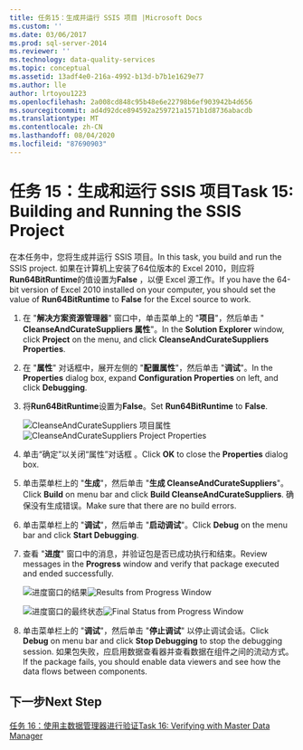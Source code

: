 ```yaml
---
title: 任务15：生成并运行 SSIS 项目 |Microsoft Docs
ms.custom: ''
ms.date: 03/06/2017
ms.prod: sql-server-2014
ms.reviewer: ''
ms.technology: data-quality-services
ms.topic: conceptual
ms.assetid: 13adf4e0-216a-4992-b13d-b7b1e1629e77
ms.author: lle
author: lrtoyou1223
ms.openlocfilehash: 2a008cd848c95b48e6e22798b6ef903942b4d656
ms.sourcegitcommit: ad4d92dce894592a259721a1571b1d8736abacdb
ms.translationtype: MT
ms.contentlocale: zh-CN
ms.lasthandoff: 08/04/2020
ms.locfileid: "87690903"
---
```

# <a name="task-15-building-and-running-the-ssis-project"></a><span data-ttu-id="fff07-102">任务 15：生成和运行 SSIS 项目</span><span class="sxs-lookup"><span data-stu-id="fff07-102">Task 15: Building and Running the SSIS Project</span></span>

  <span data-ttu-id="fff07-103">在本任务中，您将生成并运行 SSIS 项目。</span><span class="sxs-lookup"><span data-stu-id="fff07-103">In this task, you build and run the SSIS project.</span></span> <span data-ttu-id="fff07-104">如果在计算机上安装了64位版本的 Excel 2010，则应将**Run64BitRuntime**的值设置为**False** ，以便 Excel 源工作。</span><span class="sxs-lookup"><span data-stu-id="fff07-104">If you have the 64-bit version of Excel 2010 installed on your computer, you should set the value of **Run64BitRuntime** to **False** for the Excel source to work.</span></span>  
  
1.  <span data-ttu-id="fff07-105">在 "**解决方案资源管理器**" 窗口中，单击菜单上的 "**项目**"，然后单击 " **CleanseAndCurateSuppliers 属性**"。</span><span class="sxs-lookup"><span data-stu-id="fff07-105">In the **Solution Explorer** window, click **Project** on the menu, and click **CleanseAndCurateSuppliers Properties**.</span></span>  
  
2.  <span data-ttu-id="fff07-106">在 "**属性**" 对话框中，展开左侧的 "**配置属性**"，然后单击 "**调试**"。</span><span class="sxs-lookup"><span data-stu-id="fff07-106">In the **Properties** dialog box, expand **Configuration Properties** on left, and click **Debugging**.</span></span>  
  
3.  <span data-ttu-id="fff07-107">将**Run64BitRuntime**设置为**False**。</span><span class="sxs-lookup"><span data-stu-id="fff07-107">Set **Run64BitRuntime** to **False**.</span></span>  
  
     <span data-ttu-id="fff07-108">![CleanseAndCurateSuppliers 项目属性](../../2014/tutorials/media/et-buildingandrunningthessisproject-01.jpg "CleanseAndCurateSuppliers 项目属性")</span><span class="sxs-lookup"><span data-stu-id="fff07-108">![CleanseAndCurateSuppliers Project Properties](../../2014/tutorials/media/et-buildingandrunningthessisproject-01.jpg "CleanseAndCurateSuppliers Project Properties")</span></span>  
  
4.  <span data-ttu-id="fff07-109">单击“确定”以关闭“属性”对话框 。</span><span class="sxs-lookup"><span data-stu-id="fff07-109">Click **OK** to close the **Properties** dialog box.</span></span>  
  
5.  <span data-ttu-id="fff07-110">单击菜单栏上的 "**生成**"，然后单击 "**生成 CleanseAndCurateSuppliers**"。</span><span class="sxs-lookup"><span data-stu-id="fff07-110">Click **Build** on menu bar and click **Build CleanseAndCurateSuppliers**.</span></span> <span data-ttu-id="fff07-111">确保没有生成错误。</span><span class="sxs-lookup"><span data-stu-id="fff07-111">Make sure that there are no build errors.</span></span>  
  
6.  <span data-ttu-id="fff07-112">单击菜单栏上的 "**调试**"，然后单击 "**启动调试**"。</span><span class="sxs-lookup"><span data-stu-id="fff07-112">Click **Debug** on the menu bar and click **Start Debugging**.</span></span>  
  
7.  <span data-ttu-id="fff07-113">查看 "**进度**" 窗口中的消息，并验证包是否已成功执行和结束。</span><span class="sxs-lookup"><span data-stu-id="fff07-113">Review messages in the **Progress** window and verify that package executed and ended successfully.</span></span>  
  
     <span data-ttu-id="fff07-114">![进度窗口的结果](../../2014/tutorials/media/et-buildingandrunningthessisproject-02.jpg "进度窗口的结果")</span><span class="sxs-lookup"><span data-stu-id="fff07-114">![Results from Progress Window](../../2014/tutorials/media/et-buildingandrunningthessisproject-02.jpg "Results from Progress Window")</span></span>  
  
     <span data-ttu-id="fff07-115">![进度窗口的最终状态](../../2014/tutorials/media/et-buildingandrunningthessisproject-03.jpg "进度窗口的最终状态")</span><span class="sxs-lookup"><span data-stu-id="fff07-115">![Final Status from Progress Window](../../2014/tutorials/media/et-buildingandrunningthessisproject-03.jpg "Final Status from Progress Window")</span></span>  
  
8.  <span data-ttu-id="fff07-116">单击菜单栏上的 "**调试**"，然后单击 "**停止调试**" 以停止调试会话。</span><span class="sxs-lookup"><span data-stu-id="fff07-116">Click **Debug** on menu bar and click **Stop Debugging** to stop the debugging session.</span></span> <span data-ttu-id="fff07-117">如果包失败，应启用数据查看器并查看数据在组件之间的流动方式。</span><span class="sxs-lookup"><span data-stu-id="fff07-117">If the package fails, you should enable data viewers and see how the data flows between components.</span></span>  
  
## <a name="next-step"></a><span data-ttu-id="fff07-118">下一步</span><span class="sxs-lookup"><span data-stu-id="fff07-118">Next Step</span></span>  
 [<span data-ttu-id="fff07-119">任务 16：使用主数据管理器进行验证</span><span class="sxs-lookup"><span data-stu-id="fff07-119">Task 16: Verifying with Master Data Manager</span></span>](../../2014/tutorials/task-16-verifying-with-master-data-manager.md)  
  
  
